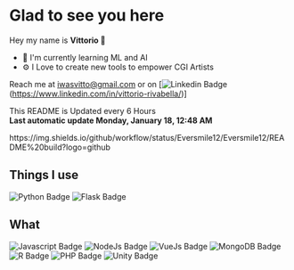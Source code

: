 <h1> Glad to see you here </h1>
<p> Hey my name is <strong> Vittorio </strong> 👋<p>

- 🧠 I'm currently learning ML and AI 
- ⚙️ I Love to create new tools to empower CGI Artists

Reach me at iwasvitto@gmail.com or on [![Linkedin Badge](https://img.shields.io/badge/LinkedIn-0077B5?style=for-the-badge&logo=linkedin&logoColor=white
)(https://www.linkedin.com/in/vittorio-rivabella/)]


<p>This README is Updated every 6 Hours <br>
<strong>Last automatic update Monday, January 18, 12:48 AM</strong></p>
https://img.shields.io/github/workflow/status/Eversmile12/Eversmile12/README%20build?logo=github

## Things I use

![Python Badge](https://img.shields.io/badge/Python-14354C?style=for-the-badge&logo=python&logoColor=white
)
![Flask Badge](https://img.shields.io/badge/Flask-000000?style=for-the-badge&logo=flask&logoColor=white
)
## What 
![Javascript Badge](https://img.shields.io/badge/JavaScript-F7DF1E?style=for-the-badge&logo=javascript&logoColor=black
)
![NodeJs Badge](https://img.shields.io/badge/Node.js-43853D?style=for-the-badge&logo=node.js&logoColor=white
)
![VueJs Badge](https://img.shields.io/badge/Vue.js-35495E?style=for-the-badge&logo=vue.js&logoColor=4FC08D
)
![MongoDB Badge](https://img.shields.io/badge/MongoDB-4EA94B?style=for-the-badge&logo=mongodb&logoColor=white
)
![R Badge](https://img.shields.io/badge/R-276DC3?style=for-the-badge&logo=r&logoColor=white
)
![PHP Badge](https://img.shields.io/badge/PHP-777BB4?style=for-the-badge&logo=php&logoColor=white
)
![Unity Badge](https://img.shields.io/badge/Unity-100000?style=for-the-badge&logo=unity&logoColor=white
)


